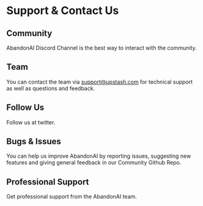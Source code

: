 # Support & Contact Us

## Community

AbandonAI Discord Channel is the best way to interact with the community.

## Team

You can contact the team via support@upstash.com for technical support as well as questions and feedback.

## Follow Us

Follow us at twitter.

## Bugs & Issues

You can help us improve AbandonAI by reporting issues, suggesting new features and giving general feedback in our Community Github Repo.

## Professional Support

Get professional support from the AbandonAI team.